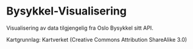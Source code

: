 # Bysykkel-Visualisering

Visualisering av data tilgjengelig fra Oslo Bysykkel sitt API.

Kartgrunnlag: Kartverket (Creative Commons Attribution ShareAlike 3.0)